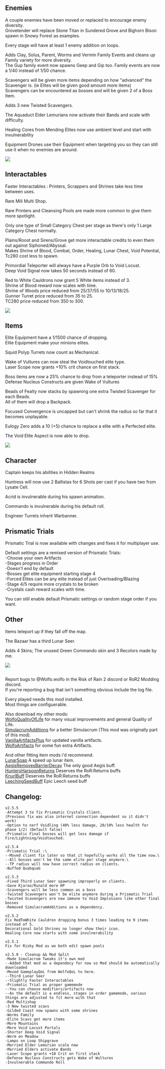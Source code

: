 ## Enemies
A couple enemies have been moved or replaced to encourage enemy diversity.\
Grovetender will replace Stone Titan in Sundered Grove and Bighorn Bison spawn in Snowy Forest as examples.

Every stage will have at least 1 enemy addition on loops.

Adds Clay, Solus, Parent, Worms and Vermin Family Events and cleans up Family variety for more diversity.\
The Gup family event now spawns Geep and Gip too.
Family events are now a 1/40 instead of 1/50 chance.  

Scavengers will be given more items depending on how "advanced" the Scavenger is. (ie Elites will be given good amount more items)\
Scavengers can be encountered as bosses and will be given 2 of a Boss Item.

Adds 3 new Twisted Scavengers.

The Aquaduct Elder Lemurians now activate their Bands and scale with difficulty.

Healing Cores from Mending Elites now use ambient level and start with invulnerability

Equipment Drones use their Equipment when targeting you so they can still use it when no enemies are around.

![](https://cdn.discordapp.com/attachments/743886063738683413/955900668235882586/unknown.png)

## Interactables
Faster Interactables : Printers, Scrappers and Shrines take less time between uses.

Rare Mili Multi Shop.

Rare Printers and Cleansing Pools are made more common to give them more spotlight.

Only one type of Small Category Chest per stage as there's only 1 Large Category Chest normally.

Plains/Roost and Sirens/Grove get more interactable credits to even them out against Siphoned/Abyssal.  
Makes Shrine of Blood, Combat, Order, Healing, Lunar Chest, Void Potential, Tc280 cost less to spawn.

Primordial Teleporter will always have a Purple Orb to Void Locust.\
Deep Void Signal now takes 50 seconds instead of 60.

Red to White Cauldrons now grant 5 White items instead of 3.\
Shrine of Blood reward now scales with time.\
Shrine of Woods price reduced from 25/37/55 to 10/13/18/25.\
Gunner Turret price reduced from 35 to 25.\
TC280 price reduced from 350 to 300.

![](https://cdn.discordapp.com/attachments/1115182271276781698/1188234906325745734/image.png?ex=6599c8fe&is=658753fe&hm=095db48b6f84d62142502845e610d191bc59ea230f6c1e658399c96fe626027f&)

## Items
Elite Equipment have a 1/1500 chance of dropping.\
Elite Equipment make your minions elites.

Squid Polyp Turrets now count as Mechanical.

Wake of Vultures can now steal the Voidtouched elite type.\
Laser Scope now grants +10% crit chance on first stack.

Boss items are now a 25% chance to drop from a teleporter instead of 15%\
Defense Nucleus Constructs are given Wake of Vultures

Beads of Fealty now stacks by spawning one extra Twisted Scavenger for each Beads.\
All of them will drop a Backpack.

Focused Convergence is uncapped but can't shrink the radius so far that it becomes unplayable.

Eulogy Zero adds a 10 (+5) chance to replace a elite with a Perfected elite.

The Void Elite Aspect is now able to drop.

![](https://cdn.discordapp.com/attachments/943509112258428958/955906279912661043/unknown.png)


## Character
Captain keeps his abilities in Hidden Realms  

Huntress will now use 2 Ballistas for 6 Shots per cast if you have two from Lysate Cell.

Acrid is invulnerable during his spawn animation.  

Commando is invulnerable during his default roll.  

Engineer Turrets inherit Warbanner.

## Prismatic Trials
Prismatic Trial is now available with changes and fixes it for multiplayer use.

Default settings are a remixed version of Prismatic Trials:  
-Choose your own Artifacts  
-Stages progress in Order  
-Doesn't end by default  
-Bosses get elite equipment starting stage 4  
-Forced Elites can be any elite instead of just Overloading/Blazing  
-Stage 4/5 require more crystals to be broken  
-Crystals cash reward scales with time.  

You can still enable default Prismatic settings or random stage order if you want.

## Other
Items teleport up if they fall off the map.

The Bazaar has a third Lunar Seer.


Adds 4 Skins; The unused Green Commando skin and 3 Recolors made by me.

![](https://cdn.discordapp.com/attachments/1115182271276781698/1188234799572328548/image.png?ex=6599c8e4&is=658753e4&hm=8d400e033934a71a9cf2b20573a160cf3c257178a03ac4e06faff9a0beb59b6d&)

##
Report bugs to @Wolfo.wolfo in the Risk of Rain 2 discord or RoR2 Modding discord.\
If you're reporting a bug that isn't something obvious include the log file.

Every played needs this mod installed.\
Most things are configuerable.

Also download my other mods:\
[WolfoQualityOfLife](https://thunderstore.io/package/Wolfo/WolfoQualityOfLife/) for many visual improvements and general Quality of Life.\
[SimulacrumAdditions](https://thunderstore.io/package/Wolfo/SimulacrumAdditions) for a better Simulacrum (This mod was originally part of this mod).\
[VanillaArtifactsPlus](https://thunderstore.io/package/Wolfo/VanillaArtifactsPlus) for updated vanilla artifacts.\
[WolfoArtifacts](https://thunderstore.io/package/Wolfo/WolfoArtifacts) for some fun extra Artifacts.

And other fitting item mods i'd recommend.\
[LunarSoap](https://thunderstore.io/package/Wolfo/LunarSoap/) A speed up lunar item.\
[AegisRemovesBarrierDecay](https://thunderstore.io/package/Wolfo/AegisRemovesBarrierDecay/) The only good Aegis buff.\
[HuntersHarpoonReturns](https://thunderstore.io/package/Wolfo/HuntersHarpoonReturns) Deserves the RoR:Returns buffs\
[KnurlBuff](https://thunderstore.io/package/OakPrime/KnurlBuff/) Deserves the RoR:Returns buffs\
[LeechingSeedBuff](https://thunderstore.io/package/OakPrime/LeechingSeedBuff/) Epic Leech seed buff

## Changelog:
```
v2.5.5
-Attempt 3 to fix Prismatic Crystals Client.
(Previous fix was also internet connection dependent so it didn't work)
-Option to nerf Voidling (40% less damage, 20/10% less health for phase 1/2) (Default false)
-Prismatic Final bosses will get less damage if Fire/Lightning/Voidtouched.

v2.5.4
-Prismatic Trial :\
--Moved client fix later so that it hopefully works all the time now.\
--All bosses won't be the same elite per stage anymore.\
--TP radius will now have correct radius on clients.  
-Buffed Quabquab

v2.5.3
-Fixed Third Lunar Seer spawning improperly on clients.
-Gave Kjarao/Runald more HP
-Scavengers will be less common as a boss
-Twisted Scavengers won't be elite anymore during a Prismatic Trial
-Twisted Scavengers are now immune to Void Implosions like other final bosses
-Removed SimulacrumAdditions as a dependency.

v2.5.2  
Fix RedToWhite Cauldron dropping bonus 3 times leading to 9 items instead of 5.  
Decorational Gold Shrines no longer show their icon.
Healing Core now starts with some invulnerability

v2.5.1    
Fix for Risky Mod as we both edit spawn pools  

v2.5.0 - Cleanup && Mod Split   
-Made Simulacrum Tweaks it's own mod  
--Added that mod as a dependecy for now so Mod should be automatically downloaded  
-Moved GameplayQoL from WolfoQoL to here.  
--Third Lunar Seer  
--Slightly Faster Interactables  
-Prismatic Trial as proper gamemode  
--You can choose modifiers/artifacts now  
--As the default is a endless, stages in order gamemode, various things are adjusted to fit more with that  
-Red Multishop  
-3 New twisted scavs  
-Gilded Coast now spawns with some shrines  
-Worms Family  
-Elite Scavs get more items  
-More Mountains  
-More Void Locust Portals  
-Shorter Deep Void Signal  
-Worm on Meadow  
-Lamps on Loop Shipgrave  
-Married Elder Lemurian scale now  
-Married Elders activate Bands  
-Laser Scope grants +10 Crit on first stack  
-Defense Nucleus Constructs gets Wake of Wultures  
-Invulnerable Commando Roll  
